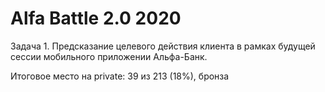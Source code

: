 # Alfa Battle 2.0 2020

Задача 1. Предсказание целевого действия клиента в рамках будущей сессии мобильного приложении Альфа-Банк.

Итоговое место на private: 39 из 213 (18%), бронза
